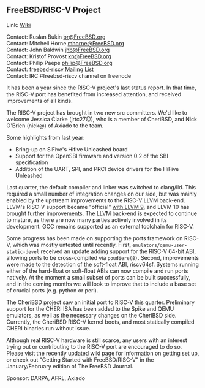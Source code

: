 ## FreeBSD/RISC-V Project ##

Link:	 [Wiki](https://wiki.freebsd.org/riscv)  

Contact: Ruslan Bukin <br@FreeBSD.org>  
Contact: Mitchell Horne <mhorne@FreeBSD.org>  
Contact: John Baldwin <jhb@FreeBSD.org>  
Contact: Kristof Provost <kp@FreeBSD.org>  
Contact: Philip Paeps <philip@FreeBSD.org>  
Contact: [freebsd-riscv Mailing List](https://lists.FreeBSD.org/mailman/listinfo/freebsd-riscv)  
Contact: IRC #freebsd-riscv channel on freenode  

It has been a year since the RISC-V project's last status report. In that time,
the RISC-V port has benefited from increased attention, and received
improvements of all kinds.

The RISC-V project has brought in two new src committers. We'd like to welcome
Jessica Clarke (jrtc27@), who is a member of CheriBSD, and Nick O'Brien (nick@)
of Axiado to the team.

Some highlights from last year:
 - Bring-up on SiFive's Hifive Unleashed board
 - Support for the OpenSBI firmware and version 0.2 of the SBI specification
 - Addition of the UART, SPI, and PRCI device drivers for the HiFive Unleashed

Last quarter, the default compiler and linker was switched to clang/lld. This
required a small number of integration changes on our side, but was mainly
enabled by the upstream improvements to the RISC-V LLVM back-end. LLVM's RISC-V
support became "official" [with LLVM 9](https://lists.llvm.org/pipermail/llvm-dev/2019-September/135304.html), and LLVM 10 has brought further
improvements. The LLVM back-end is expected to continue to mature, as there are
now many parties actively involved in its development. GCC remains supported as
an external toolchain for RISC-V.

Some progress has been made on supporting the ports framework on RISC-V, which
was mostly untested until recently. First,
`emulators/qemu-user-static-devel` received an update adding support for the
RISC-V 64-bit ABI, allowing ports to be cross-compiled via `poudiere(8)`.
Second, improvements were made to the detection of the soft-float ABI,
riscv64sf. Systems running either of the hard-float or soft-float ABIs can now
compile and run ports natively. At the moment a small subset of ports can be
built successfully, and in the coming months we will look to improve that to
include a base set of crucial ports (e.g. python or perl).

The CheriBSD project saw an initial port to RISC-V this quarter. Preliminary
support for the CHERI ISA has been added to the Spike and QEMU emulators, as
well as the necessary changes on the CheriBSD side. Currently, the CheriBSD
RISC-V kernel boots, and most statically compiled CHERI binaries run without
issue.

Although real RISC-V hardware is still scarce, any users with an interest
trying out or contributing to the RISC-V port are encouraged to do so. Please
visit the recently updated wiki page for information on getting set up, or check
out "Getting Started with FreeBSD/RISC-V" in the January/February edition of The
FreeBSD Journal.

Sponsor: DARPA, AFRL, Axiado
